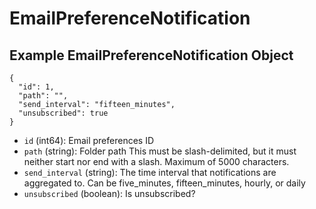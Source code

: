 # EmailPreferenceNotification

## Example EmailPreferenceNotification Object

```
{
  "id": 1,
  "path": "",
  "send_interval": "fifteen_minutes",
  "unsubscribed": true
}
```

* `id` (int64): Email preferences ID
* `path` (string): Folder path This must be slash-delimited, but it must neither start nor end with a slash. Maximum of 5000 characters.
* `send_interval` (string): The time interval that notifications are aggregated to.  Can be five_minutes, fifteen_minutes, hourly, or daily
* `unsubscribed` (boolean): Is unsubscribed?
